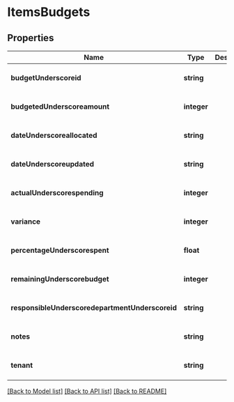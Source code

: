 # ItemsBudgets

## Properties
Name | Type | Description | Notes
------------ | ------------- | ------------- | -------------
**budgetUnderscoreid** | **string** |  | [optional] [default to null]
**budgetedUnderscoreamount** | **integer** |  | [optional] [default to null]
**dateUnderscoreallocated** | **string** |  | [optional] [default to null]
**dateUnderscoreupdated** | **string** |  | [optional] [default to null]
**actualUnderscorespending** | **integer** |  | [optional] [default to null]
**variance** | **integer** |  | [optional] [default to null]
**percentageUnderscorespent** | **float** |  | [optional] [default to null]
**remainingUnderscorebudget** | **integer** |  | [optional] [default to null]
**responsibleUnderscoredepartmentUnderscoreid** | **string** |  | [optional] [default to null]
**notes** | **string** |  | [optional] [default to null]
**tenant** | **string** |  | [optional] [default to null]

[[Back to Model list]](../README.md#documentation-for-models) [[Back to API list]](../README.md#documentation-for-api-endpoints) [[Back to README]](../README.md)


